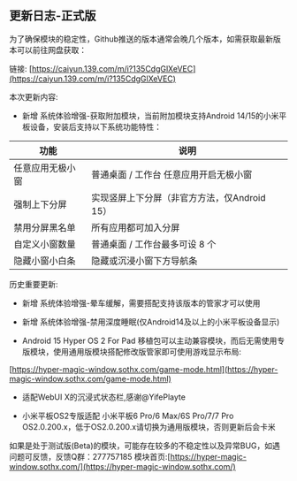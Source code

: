 ## 更新日志-正式版

为了确保模块的稳定性，Github推送的版本通常会晚几个版本，如需获取最新版本可以前往网盘获取：

链接: [https://caiyun.139.com/m/i?135CdgGlXeVEC](https://caiyun.139.com/m/i?135CdgGlXeVEC)


本次更新内容:

- 新增 系统体验增强-获取附加模块，当前附加模块支持Android 14/15的小米平板设备，安装后支持以下系统功能特性：

| 功能 | 说明 |
|------|------|
| 任意应用无极小窗 | 普通桌面 / 工作台 任意应用开启无极小窗 |
| 强制上下分屏 | 实现竖屏上下分屏（非官方方法，仅Android 15） |
| 禁用分屏黑名单 | 所有应用都可加入分屏 |
| 自定义小窗数量 | 普通桌面 / 工作台最多可设 8 个 |
| 隐藏小窗小白条 | 隐藏或沉浸小窗下方导航条 |


历史重要更新:

- 新增 系统体验增强-晕车缓解，需要搭配支持该版本的管家才可以使用

- 新增 系统体验增强-禁用深度睡眠(仅Android14及以上的小米平板设备显示)

- Android 15 Hyper OS 2 For Pad 移植包可以主动兼容模块，而后无需使用专版模块，使用通用版模块搭配修改版管家即可使用游戏显示布局:

[https://hyper-magic-window.sothx.com/game-mode.html](https://hyper-magic-window.sothx.com/game-mode.html)

- 适配WebUI X的沉浸式状态栏,感谢@YifePlayte 

- 小米平板OS2专版适配 小米平板6 Pro/6 Max/6S Pro/7/7 Pro OS2.0.200.x，低于OS2.0.200.x请切换为通用版模块，否则更新后会卡米

如果是处于测试版(Beta)的模块，可能存在较多的不稳定性以及异常BUG，如遇问题可反馈，反馈Q群：277757185
模块首页:[https://hyper-magic-window.sothx.com/](https://hyper-magic-window.sothx.com/)